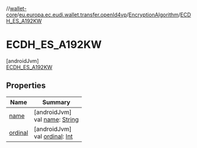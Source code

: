 //[wallet-core](../../../../index.md)/[eu.europa.ec.eudi.wallet.transfer.openId4vp](../../index.md)/[EncryptionAlgorithm](../index.md)/[ECDH_ES_A192KW](index.md)

# ECDH_ES_A192KW

[androidJvm]\
[ECDH_ES_A192KW](index.md)

## Properties

| Name | Summary |
|---|---|
| [name](../../-encryption-method/-x-c20-p/index.md#-372974862%2FProperties%2F1615067946) | [androidJvm]<br>val [name](../../-encryption-method/-x-c20-p/index.md#-372974862%2FProperties%2F1615067946): [String](https://kotlinlang.org/api/latest/jvm/stdlib/kotlin-stdlib/kotlin/-string/index.html) |
| [ordinal](../../-encryption-method/-x-c20-p/index.md#-739389684%2FProperties%2F1615067946) | [androidJvm]<br>val [ordinal](../../-encryption-method/-x-c20-p/index.md#-739389684%2FProperties%2F1615067946): [Int](https://kotlinlang.org/api/latest/jvm/stdlib/kotlin-stdlib/kotlin/-int/index.html) |
